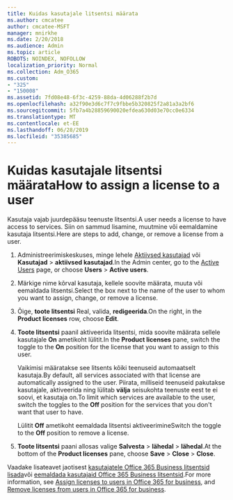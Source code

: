 ```yaml
---
title: Kuidas kasutajale litsentsi määrata
ms.author: cmcatee
author: cmcatee-MSFT
manager: mnirkhe
ms.date: 2/20/2018
ms.audience: Admin
ms.topic: article
ROBOTS: NOINDEX, NOFOLLOW
localization_priority: Normal
ms.collection: Adm_O365
ms.custom:
- "325"
- "150008"
ms.assetid: 7fd08e48-6f3c-4259-88da-4d06288f2b7d
ms.openlocfilehash: a32f90e3d6c7f7c9fbbe5b320825f2a81a3a2bf6
ms.sourcegitcommit: 5fb7a4b28859690020efdea630d03e70cc0e6334
ms.translationtype: MT
ms.contentlocale: et-EE
ms.lasthandoff: 06/28/2019
ms.locfileid: "35385685"
---
```

# <a name="how-to-assign-a-license-to-a-user"></a><span data-ttu-id="68037-102">Kuidas kasutajale litsentsi määrata</span><span class="sxs-lookup"><span data-stu-id="68037-102">How to assign a license to a user</span></span>

<span data-ttu-id="68037-103">Kasutaja vajab juurdepääsu teenuste litsentsi.</span><span class="sxs-lookup"><span data-stu-id="68037-103">A user needs a license to have access to services.</span></span> <span data-ttu-id="68037-104">Siin on sammud lisamine, muutmine või eemaldamine kasutaja litsentsi.</span><span class="sxs-lookup"><span data-stu-id="68037-104">Here are steps to add, change, or remove a license from a user.</span></span>
  
1. <span data-ttu-id="68037-105">Administreerimiskeskuses, minge lehele [Aktiivsed kasutajad](https://go.microsoft.com/fwlink/p/?linkid=834822) või **Kasutajad** \> **aktiivsed kasutajad**.</span><span class="sxs-lookup"><span data-stu-id="68037-105">In the Admin center, go to the [Active Users](https://go.microsoft.com/fwlink/p/?linkid=834822) page, or choose **Users** \> **Active users**.</span></span>

2. <span data-ttu-id="68037-106">Märkige nime kõrval kasutaja, kellele soovite määrata, muuta või eemaldada litsentsi.</span><span class="sxs-lookup"><span data-stu-id="68037-106">Select the box next to the name of the user to whom you want to assign, change, or remove a license.</span></span>

3. <span data-ttu-id="68037-107">Õige, **toote litsentsi** Real, valida, **redigeerida**.</span><span class="sxs-lookup"><span data-stu-id="68037-107">On the right, in the **Product licenses** row, choose **Edit**.</span></span>

4. <span data-ttu-id="68037-108">**Toote litsentsi** paanil aktiveerida litsentsi, mida soovite määrata sellele kasutajale **On** ametikoht lülitit.</span><span class="sxs-lookup"><span data-stu-id="68037-108">In the **Product licenses** pane, switch the toggle to the **On** position for the license that you want to assign to this user.</span></span>

    <span data-ttu-id="68037-109">Vaikimisi määratakse see litsents kõiki teenuseid automaatselt kasutaja.</span><span class="sxs-lookup"><span data-stu-id="68037-109">By default, all services associated with that license are automatically assigned to the user.</span></span> <span data-ttu-id="68037-110">Piirata, milliseid teenuseid pakutakse kasutajale, aktiveerida ning lülitab **välja** seisukohta teenuste eest te ei soovi, et kasutaja on.</span><span class="sxs-lookup"><span data-stu-id="68037-110">To limit which services are available to the user, switch the toggles to the **Off** position for the services that you don't want that user to have.</span></span>

    <span data-ttu-id="68037-111">Lülitit **Off** ametikoht eemaldada litsentsi aktiveerimine</span><span class="sxs-lookup"><span data-stu-id="68037-111">Switch the toggle to the **Off** position to remove a license.</span></span>

5. <span data-ttu-id="68037-112">**Toote litsentsi** paani allosas valige **Salvesta** \> **lähedal** \> **lähedal**.</span><span class="sxs-lookup"><span data-stu-id="68037-112">At the bottom of the **Product licenses** pane, choose **Save** \> **Close** \> **Close**.</span></span>

<span data-ttu-id="68037-113">Vaadake lisateavet jaotisest [kasutajatele Office 365 Business litsentsid lisada](https://support.office.com/article/997596b5-4173-4627-b915-36abac6786dc)või [eemaldada kasutajaid Office 365 Business litsentsid](https://support.office.com/article/9b497c85-d0a4-4735-80fa-d3565bc05bd1).</span><span class="sxs-lookup"><span data-stu-id="68037-113">For more information, see [Assign licenses to users in Office 365 for business](https://support.office.com/article/997596b5-4173-4627-b915-36abac6786dc), and [Remove licenses from users in Office 365 for business](https://support.office.com/article/9b497c85-d0a4-4735-80fa-d3565bc05bd1).</span></span>
  